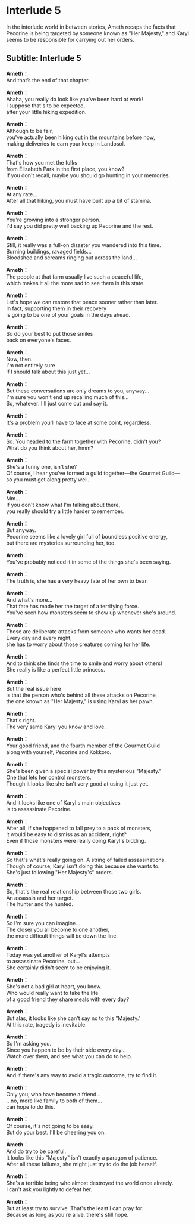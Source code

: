 # Interlude 5
In the interlude world in between stories, Ameth recaps the facts that Pecorine is being targeted by someone known as \"Her Majesty,\" and Karyl seems to be responsible for carrying out her orders.
  
## Subtitle: Interlude 5
  
**Ameth：**  
And that’s the end of that chapter.  
  
**Ameth：**  
Ahaha, you really do look like you've been hard at work!  
I suppose that's to be expected,  
 after your little hiking expedition.  
  
**Ameth：**  
Although to be fair,  
you've actually been hiking out in the mountains before now,  
making deliveries to earn your keep in Landosol.  
  
**Ameth：**  
That's how you met the folks  
from Elizabeth Park in the first place, you know?  
If you don't recall, maybe you should go hunting in your memories.  
  
**Ameth：**  
At any rate...  
After all that hiking, you must have built up a bit of stamina.  
  
**Ameth：**  
You're growing into a stronger person.  
I'd say you did pretty well backing up Pecorine and the rest.  
  
**Ameth：**  
Still, it really was a full-on disaster you wandered into this time.  
Burning buildings, ravaged fields...  
Bloodshed and screams ringing out across the land...  
  
**Ameth：**  
The people at that farm usually live such a peaceful life,  
which makes it all the more sad to see them in this state.  
  
**Ameth：**  
Let's hope we can restore that peace sooner rather than later.  
In fact, supporting them in their recovery  
is going to be one of your goals in the days ahead.  
  
**Ameth：**  
So do your best to put those smiles  
 back on everyone's faces.  
  
**Ameth：**  
Now, then.  
I'm not entirely sure  
 if I should talk about this just yet...  
  
**Ameth：**  
But these conversations are only dreams to you, anyway...  
I'm sure you won't end up recalling much of this...  
So, whatever. I'll just come out and say it.  
  
**Ameth：**  
It's a problem you'll have to face at some point, regardless.  
  
**Ameth：**  
So. You headed to the farm together with Pecorine, didn't you?  
What do you think about her, hmm?  
  
**Ameth：**  
She's a funny one, isn't she?  
Of course, I hear you've formed a guild together—the Gourmet Guild—  
so you must get along pretty well.  
  
**Ameth：**  
Mm...  
If you don't know what I'm talking about there,  
you really should try a little harder to remember.  
  
**Ameth：**  
But anyway.  
Pecorine seems like a lovely girl full of boundless positive energy,  
but there are mysteries surrounding her, too.  
  
**Ameth：**  
You've probably noticed it in some of the things she's been saying.  
  
**Ameth：**  
The truth is, she has a very heavy fate of her own to bear.  
  
**Ameth：**  
And what's more...  
That fate has made her the target of a terrifying force.  
You've seen how monsters seem to show up whenever she's around.  
  
**Ameth：**  
Those are deliberate attacks from someone who wants her dead.  
Every day and every night,  
she has to worry about those creatures coming for her life.  
  
**Ameth：**  
And to think she finds the time to smile and worry about others!  
She really is like a perfect little princess.  
  
**Ameth：**  
But the real issue here  
is that the person who's behind all these attacks on Pecorine,  
the one known as \"Her Majesty,\" is using Karyl as her pawn.  
  
**Ameth：**  
That's right.  
The very same Karyl you know and love.  
  
**Ameth：**  
Your good friend, and the fourth member of the Gourmet Guild  
along with yourself, Pecorine and Kokkoro.  
  
**Ameth：**  
She's been given a special power by this mysterious \"Majesty.\"  
One that lets her control monsters.  
Though it looks like she isn't very good at using it just yet.  
  
**Ameth：**  
And it looks like one of Karyl's main objectives  
is to assassinate Pecorine.  
  
**Ameth：**  
After all, if she happened to fall prey to a pack of monsters,  
it would be easy to dismiss as an accident, right?  
Even if those monsters were really doing Karyl's bidding.  
  
**Ameth：**  
So that's what's really going on. A string of failed assassinations.  
Though of course, Karyl isn't doing this because she wants to.  
She's just following \"Her Majesty's\" orders.  
  
**Ameth：**  
So, that's the real relationship between those two girls.  
An assassin and her target.  
The hunter and the hunted.  
  
**Ameth：**  
So I'm sure you can imagine...  
The closer you all become to one another,  
the more difficult things will be down the line.  
  
**Ameth：**  
Today was yet another of Karyl's attempts  
to assassinate Pecorine, but...  
She certainly didn't seem to be enjoying it.  
  
**Ameth：**  
She's not a bad girl at heart, you know.  
Who would really want to take the life  
of a good friend they share meals with every day?  
  
**Ameth：**  
But alas, it looks like she can't say no to this \"Majesty.\"  
At this rate, tragedy is inevitable.  
  
**Ameth：**  
So I'm asking you.  
Since you happen to be by their side every day...  
Watch over them, and see what you can do to help.  
  
**Ameth：**  
And if there's any way to avoid a tragic outcome, try to find it.  
  
**Ameth：**  
Only you, who have become a friend...  
...no, more like family to both of them...  
can hope to do this.  
  
**Ameth：**  
Of course, it's not going to be easy.  
But do your best. I'll be cheering you on.  
  
**Ameth：**  
And do try to be careful.  
It looks like this \"Majesty\" isn't exactly a paragon of patience.  
After all these failures, she might just try to do the job herself.  
  
**Ameth：**  
She's a terrible being who almost destroyed the world once already.  
I can't ask you lightly to defeat her.  
  
**Ameth：**  
But at least try to survive. That's the least I can pray for.  
Because as long as you're alive, there's still hope.  
